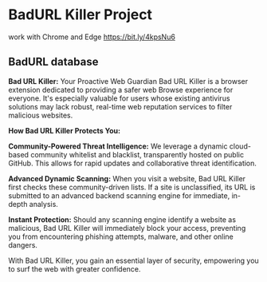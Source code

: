 # BadURL Killer Project

work with Chrome and Edge
https://bit.ly/4kpsNu6

## BadURL database

**Bad URL Killer:** Your Proactive Web Guardian
Bad URL Killer is a browser extension dedicated to providing a safer web Browse experience for everyone. It's especially valuable for users whose existing antivirus solutions may lack robust, real-time web reputation services to filter malicious websites.

**How Bad URL Killer Protects You:**

**Community-Powered Threat Intelligence:** We leverage a dynamic cloud-based community whitelist and blacklist, transparently hosted on public GitHub. This allows for rapid updates and collaborative threat identification.

**Advanced Dynamic Scanning:** When you visit a website, Bad URL Killer first checks these community-driven lists. If a site is unclassified, its URL is submitted to an advanced backend scanning engine for immediate, in-depth analysis.

**Instant Protection:** Should any scanning engine identify a website as malicious, Bad URL Killer will immediately block your access, preventing you from encountering phishing attempts, malware, and other online dangers.

With Bad URL Killer, you gain an essential layer of security, empowering you to surf the web with greater confidence.
